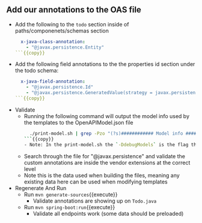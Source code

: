 ## Add our annotations to the OAS file
  - Add the following to the `todo` section inside of paths/componenets/schemas section
    ```yaml
      x-java-class-annotation:
        - "@javax.persistence.Entity"
    ```{{copy}}
  - Add the following field annotations to the the properties id section under the todo schema:
    ```yaml
      x-java-field-annotation:
        - "@javax.persistence.Id"
        - "@javax.persistence.GeneratedValue(strategy = javax.persistence.GenerationType.IDENTITY")
    ```{{copy}}
  - Validate
    - Running the following command will output the model info used by the templates to the OpenAPIModel.json file
      ```sh
        ./print-model.sh | grep -Pzo "(?s)############ Model info ############\n(\K\[.*?\} \]\n)" > OpenAPIModel.json
      ```{{copy}}
      - Note: In the print-model.sh the `-DdebugModels` is the flag that outputs the model object
    - Search through the file for "@javax.persistence" and validate the custom annotations are inside the vendor extensions at the correct level
    - Note this is the data used when building the files, meaning any existing data here can be used when modifying templates
  - Regenerate And Run
    - Run `mvn generate-sources`{{execute}}
      - Validate annotations are showing up on `Todo.java`
    - Run `mvn spring-boot:run`{{execute}}
      - Validate all endpoints work (some data should be preloaded)
